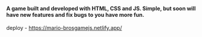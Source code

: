 #### A game built and developed with HTML, CSS and JS. Simple, but soon will have new features and fix bugs to you have more fun.

deploy - https://mario-brosgamejs.netlify.app/
